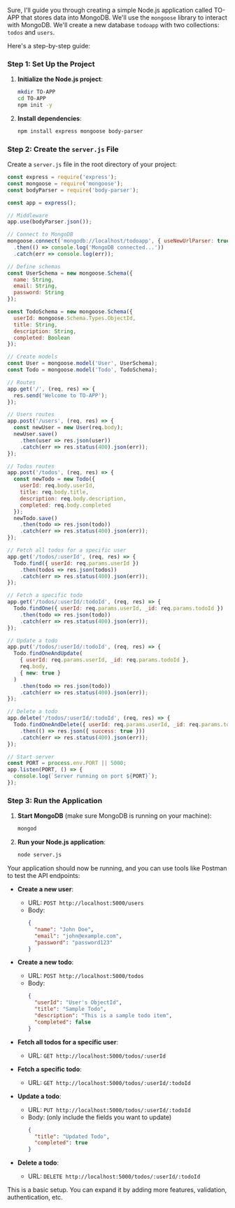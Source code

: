 Sure, I'll guide you through creating a simple Node.js application called TO-APP that stores data into MongoDB. We'll use the `mongoose` library to interact with MongoDB. We'll create a new database `todoapp` with two collections: `todos` and `users`.

Here's a step-by-step guide:

### Step 1: Set Up the Project

1. **Initialize the Node.js project**:
   ```bash
   mkdir TO-APP
   cd TO-APP
   npm init -y
   ```

2. **Install dependencies**:
   ```bash
   npm install express mongoose body-parser
   ```

### Step 2: Create the `server.js` File

Create a `server.js` file in the root directory of your project:

```javascript
const express = require('express');
const mongoose = require('mongoose');
const bodyParser = require('body-parser');

const app = express();

// Middleware
app.use(bodyParser.json());

// Connect to MongoDB
mongoose.connect('mongodb://localhost/todoapp', { useNewUrlParser: true, useUnifiedTopology: true })
  .then(() => console.log('MongoDB connected...'))
  .catch(err => console.log(err));

// Define schemas
const UserSchema = new mongoose.Schema({
  name: String,
  email: String,
  password: String
});

const TodoSchema = new mongoose.Schema({
  userId: mongoose.Schema.Types.ObjectId,
  title: String,
  description: String,
  completed: Boolean
});

// Create models
const User = mongoose.model('User', UserSchema);
const Todo = mongoose.model('Todo', TodoSchema);

// Routes
app.get('/', (req, res) => {
  res.send('Welcome to TO-APP');
});

// Users routes
app.post('/users', (req, res) => {
  const newUser = new User(req.body);
  newUser.save()
    .then(user => res.json(user))
    .catch(err => res.status(400).json(err));
});

// Todos routes
app.post('/todos', (req, res) => {
  const newTodo = new Todo({
    userId: req.body.userId,
    title: req.body.title,
    description: req.body.description,
    completed: req.body.completed
  });
  newTodo.save()
    .then(todo => res.json(todo))
    .catch(err => res.status(400).json(err));
});

// Fetch all todos for a specific user
app.get('/todos/:userId', (req, res) => {
  Todo.find({ userId: req.params.userId })
    .then(todos => res.json(todos))
    .catch(err => res.status(400).json(err));
});

// Fetch a specific todo
app.get('/todos/:userId/:todoId', (req, res) => {
  Todo.findOne({ userId: req.params.userId, _id: req.params.todoId })
    .then(todo => res.json(todo))
    .catch(err => res.status(400).json(err));
});

// Update a todo
app.put('/todos/:userId/:todoId', (req, res) => {
  Todo.findOneAndUpdate(
    { userId: req.params.userId, _id: req.params.todoId },
    req.body,
    { new: true }
  )
    .then(todo => res.json(todo))
    .catch(err => res.status(400).json(err));
});

// Delete a todo
app.delete('/todos/:userId/:todoId', (req, res) => {
  Todo.findOneAndDelete({ userId: req.params.userId, _id: req.params.todoId })
    .then(() => res.json({ success: true }))
    .catch(err => res.status(400).json(err));
});

// Start server
const PORT = process.env.PORT || 5000;
app.listen(PORT, () => {
  console.log(`Server running on port ${PORT}`);
});
```

### Step 3: Run the Application

1. **Start MongoDB** (make sure MongoDB is running on your machine):
   ```bash
   mongod
   ```

2. **Run your Node.js application**:
   ```bash
   node server.js
   ```

Your application should now be running, and you can use tools like Postman to test the API endpoints:

- **Create a new user**:
  - URL: `POST http://localhost:5000/users`
  - Body:
    ```json
    {
      "name": "John Doe",
      "email": "john@example.com",
      "password": "password123"
    }
    ```

- **Create a new todo**:
  - URL: `POST http://localhost:5000/todos`
  - Body:
    ```json
    {
      "userId": "User's ObjectId",
      "title": "Sample Todo",
      "description": "This is a sample todo item",
      "completed": false
    }
    ```

- **Fetch all todos for a specific user**:
  - URL: `GET http://localhost:5000/todos/:userId`

- **Fetch a specific todo**:
  - URL: `GET http://localhost:5000/todos/:userId/:todoId`

- **Update a todo**:
  - URL: `PUT http://localhost:5000/todos/:userId/:todoId`
  - Body: (only include the fields you want to update)
    ```json
    {
      "title": "Updated Todo",
      "completed": true
    }
    ```

- **Delete a todo**:
  - URL: `DELETE http://localhost:5000/todos/:userId/:todoId`

This is a basic setup. You can expand it by adding more features, validation, authentication, etc.
